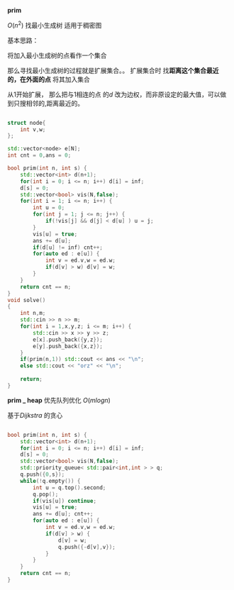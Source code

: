 **prim**    

$O(n^2)$ 找最小生成树   适用于稠密图

基本思路： 

将加入最小生成树的点看作一个集合  

那么寻找最小生成树的过程就是扩展集合。。     扩展集合时 找**距离这个集合最近的，在外面的点**  将其加入集合

 从1开始扩展， 那么把与1相连的点 的$d$  改为边权，而非原设定的最大值，可以做到只搜相邻的,距离最近的。

```c++

struct node{
    int v,w;
};

std::vector<node> e[N];
int cnt = 0,ans = 0;

bool prim(int n, int s) {
    std::vector<int> d(n+1);
    for(int i = 0; i <= n; i++) d[i] = inf;
    d[s] = 0;
    std::vector<bool> vis(N,false);
    for(int i = 1; i <= n; i++) {
        int u = 0;
        for(int j = 1; j <= n; j++) {
            if(!vis[j] && d[j] < d[u] ) u = j;
        }
        vis[u] = true;
        ans += d[u];
        if(d[u] != inf) cnt++;
        for(auto ed : e[u]) {
            int v = ed.v,w = ed.w;
            if(d[v] > w) d[v] = w;
        } 
    }
    return cnt == n;
}
void solve()
{
    int n,m;
    std::cin >> n >> m;
    for(int i = 1,x,y,z; i <= m; i++) {
        std::cin >> x >> y >> z;
        e[x].push_back({y,z});
        e[y].push_back({x,z});
    }
    if(prim(n,1)) std::cout << ans << "\n";
    else std::cout << "orz" << "\n";
    
    return;
}

```

**prim _  heap**  优先队列优化    $O(mlogn)$

基于$Dijkstra$ 的贪心

```c++

bool prim(int n, int s) {
    std::vector<int> d(n+1);
    for(int i = 0; i <= n; i++) d[i] = inf;
    d[s] = 0;
    std::vector<bool> vis(N,false);
    std::priority_queue< std::pair<int,int > > q;
    q.push({0,s});
    while(!q.empty()) {
        int u = q.top().second;
        q.pop();
        if(vis[u]) continue;
        vis[u] = true;
        ans += d[u]; cnt++;
        for(auto ed : e[u]) {
            int v = ed.v,w = ed.w;
            if(d[v] > w) {
                d[v] = w;
                q.push({-d[v],v});
            }
        }
    }
    return cnt == n;
}
```

